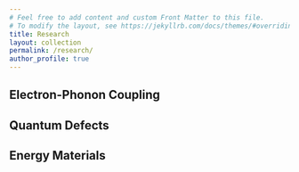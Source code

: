 ```yaml
---
# Feel free to add content and custom Front Matter to this file.
# To modify the layout, see https://jekyllrb.com/docs/themes/#overriding-theme-defaults
title: Research
layout: collection
permalink: /research/
author_profile: true
---
```


## Electron-Phonon Coupling


## Quantum Defects


## Energy Materials 




